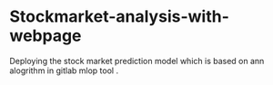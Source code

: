 # Stockmarket-analysis-with-webpage
Deploying the stock market prediction model which is based on ann alogrithm in gitlab mlop tool .
